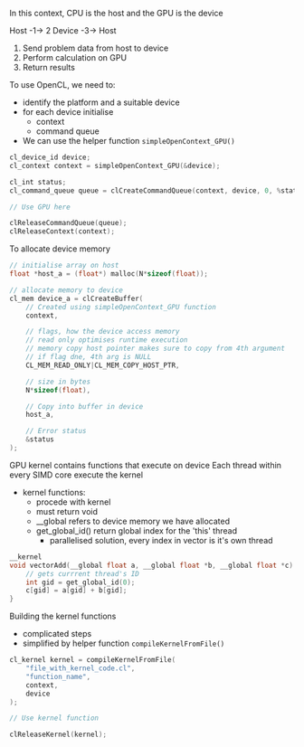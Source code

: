 
In this context, CPU is the host and the GPU is the device

Host -1-> 2 Device -3-> Host
1. Send problem data from host to device
2. Perform calculation on GPU
3. Return results

To use OpenCL, we need to:
- identify the platform and a suitable device
- for each device initialise
    - context
    - command queue
- We can use the helper function `simpleOpenContext_GPU()`

```c
cl_device_id device;
cl_context context = simpleOpenContext_GPU(&device);

cl_int status;
cl_command_queue queue = clCreateCommandQueue(context, device, 0, %status);

// Use GPU here

clReleaseCommandQueue(queue);
clReleaseContext(context);
```

To allocate device memory
```c
// initialise array on host
float *host_a = (float*) malloc(N*sizeof(float));

// allocate memory to device
cl_mem device_a = clCreateBuffer(
    // Created using simpleOpenContext_GPU function
    context, 

    // flags, how the device access memory
    // read only optimises runtime execution
    // memory copy host pointer makes sure to copy from 4th argument
    // if flag dne, 4th arg is NULL
    CL_MEM_READ_ONLY|CL_MEM_COPY_HOST_PTR,     

    // size in bytes
    N*sizeof(float), 

    // Copy into buffer in device
    host_a, 

    // Error status
    &status 
);
```

GPU kernel contains functions that execute on device
Each thread within every SIMD core execute the kernel

- kernel functions:
    - procede with kernel
    - must return void
    - __global refers to device memory we have allocated
    - get_global_id() return global index for the 'this' thread
        - parallelised solution, every index in vector is it's own thread
```c
__kernel
void vectorAdd(__global float a, __global float *b, __global float *c) {
    // gets currrent thread's ID 
    int gid = get_global_id(0);
    c[gid] = a[gid] + b[gid];
}
```

Building the kernel functions 
- complicated steps
- simplified by helper function `compileKernelFromFile()`

```c
cl_kernel kernel = compileKernelFromFile(
    "file_with_kernel_code.cl",
    "function_name",
    context,
    device
);

// Use kernel function

clReleaseKernel(kernel);
```
